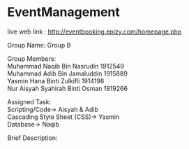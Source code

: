 # EventManagement
live web link : http://eventbooking.epizy.com/homepage.php

Group Name:    Group B

Group Members: <br> Muhammad Naqib Bin Nasrudin      1912549 <br>
               Muhammad Adib Bin Jamaluddin     1915889 <br>
               Yasmin Hana Binti Zulkifli       1914198 <br>
               Nur Aisyah Syahirah Binti Osman  1819266 <br>

Assigned Task:<br> Scripting/Code-> Aisyah & Adib<br>
               Cascading Style Sheet (CSS)-> Yasmin<br>
               Database-> Naqib<br>
               

Brief Description:<br>

